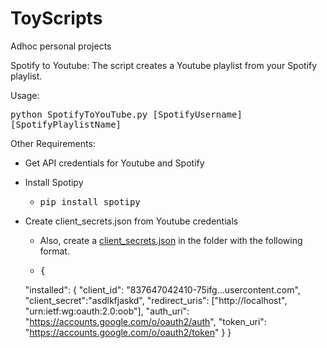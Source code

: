 # ToyScripts
Adhoc personal projects

Spotify to Youtube: The script creates a Youtube playlist from your Spotify playlist. 

Usage: <pre>python SpotifyToYouTube.py [SpotifyUsername] [SpotifyPlaylistName]</pre>

Other Requirements:
* Get API credentials for Youtube and Spotify
* Install Spotipy
  * <pre>pip install spotipy</pre>
* Create client_secrets.json from Youtube credentials

  * Also, create a [client_secrets.json](https://developers.google.com/api-client-library/python/guide/aaa_client_secrets) in the folder with the following format. 
  * <pre>{ 
  "installed": { 
    "client_id": "837647042410-75ifg...usercontent.com",
    "client_secret":"asdlkfjaskd",
    "redirect_uris": ["http://localhost", "urn:ietf:wg:oauth:2.0:oob"],
    "auth_uri": "https://accounts.google.com/o/oauth2/auth",
    "token_uri": "https://accounts.google.com/o/oauth2/token"
  }
}
</pre>
